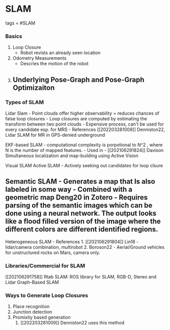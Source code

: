 # SLAM
tags = #SLAM

### Basics
1. Loop Closure
	- Robot revists an already seen location
2. Odometry Measurements 
	- Descries the motion of the robot
3. Underlying Pose-Graph and Pose-Graph Optimizaiton
	- 


### Types of SLAM
Lidar Slam
	- Point clouds offer higher observability = reduces chances of false loop closures
	- Loop closures are computed by estimating the transform between two point clouds
		- Expensive process, can't be used for every candidate esp. for MRS
	- References
		[[202203281009]] Denniston22, Lidar SLAM for MR in GPS-denied underground

EKF-based SLAM
	- computational complexity is porpotional to N^2 , where N is the number of mapped features.
	- Used in
		- [[202106291824]] Davison Simultaneous localization and map-building using Active Vision


Visual SLAM
Active SLAM
	- Actively seeking out candidates for loop clsure

Semantic SLAM
	- Generates a map that Is also labeled in some way
	- Combined with a geometric map Deng20 in Zotero
	- Requires parsing of the semantic images which can be done using a neural network. The output looks like a flood filled version of the image where the different colors are different identified regions.
- 

Heterogeneous SLAM
	- References
		1. [[202106291804]] Lin18 - lidar/camera combination, multirobot
		2. Boroson22 - Aerial/Ground vehicles for unstructured rocks on Mars, camera only.


### Libraries/Commercial for SLAM

[[202106291758]] Rtab SLAM: ROS library for SLAM, RGB-D, Stereo and Lidar Graph-Based SLAM 


### Ways to Generate Loop Closures
1. Place recognition
2. Junction detection
3. Promixity based generation
	1. [[202203281009]] Denniston22 uses this method


